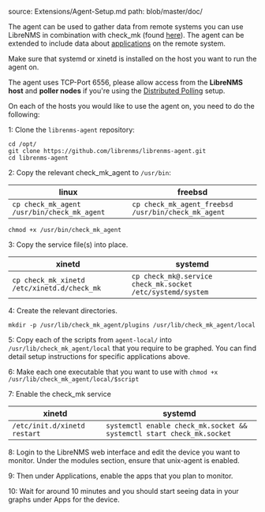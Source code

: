 source: Extensions/Agent-Setup.md
path: blob/master/doc/

The agent can be used to gather data from remote systems you can use
LibreNMS in combination with check_mk (found
[here](https://github.com/librenms/librenms-agent)). The agent can be
extended to include data about [applications](Applications.md) on the
remote system.

Make sure that systemd or xinetd is installed on the host you want to
run the agent on.

The agent uses TCP-Port 6556, please allow access from the **LibreNMS
host** and **poller nodes** if you're using the [Distributed
Polling](http://docs.librenms.org/Extensions/Distributed-Poller/)
setup.

On each of the hosts you would like to use the agent on, you need to do the following:

1: Clone the `librenms-agent` repository:

```shell
cd /opt/
git clone https://github.com/librenms/librenms-agent.git
cd librenms-agent
```

2: Copy the relevant check_mk_agent to `/usr/bin`:

| linux | freebsd |
| --- | --- |
| `cp check_mk_agent /usr/bin/check_mk_agent` | `cp check_mk_agent_freebsd /usr/bin/check_mk_agent` |

```shell
chmod +x /usr/bin/check_mk_agent
```

3: Copy the service file(s) into place.

| xinetd | systemd |
| --- | --- |
| `cp check_mk_xinetd /etc/xinetd.d/check_mk` | `cp check_mk@.service check_mk.socket /etc/systemd/system` |

4: Create the relevant directories.

```shell
mkdir -p /usr/lib/check_mk_agent/plugins /usr/lib/check_mk_agent/local
```

5: Copy each of the scripts from `agent-local/` into
`/usr/lib/check_mk_agent/local` that you require to be graphed.  You
can find detail setup instructions for specific applications above.

6: Make each one executable that you want to use with `chmod +x
/usr/lib/check_mk_agent/local/$script`

7: Enable the check_mk service

| xinetd | systemd |
| --- | --- |
| `/etc/init.d/xinetd restart` | `systemctl enable check_mk.socket && systemctl start check_mk.socket` |

8: Login to the LibreNMS web interface and edit the device you want to
monitor. Under the modules section, ensure that unix-agent is enabled.

9: Then under Applications, enable the apps that you plan to monitor.

10: Wait for around 10 minutes and you should start seeing data in
your graphs under Apps for the device.

